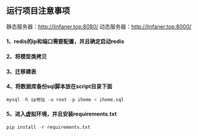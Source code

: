 ## 运行项目注意事项

静态服务器：http://linfaner.top:8080/
动态服务器：http://linfaner.top:8000/

#### 1、redis的ip和端口需要配置，并且确定启动redis


#### 2、将模型类拷贝
#### 3、迁移建表

#### 4、将数据库备份sql脚本放在script目录下面

```python
mysql -h ip地址 -u root -p ihome < ihome.sql
```

#### 5、进入虚拟环境，并且安装requirements.txt
```python
pip install -r requirements.txt
```

